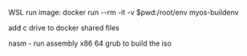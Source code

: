 WSL run image: docker run --rm -it -v $pwd:/root/env myos-buildenv

add c drive to docker shared files

nasm - run assembly x86 64
grub to build the iso
